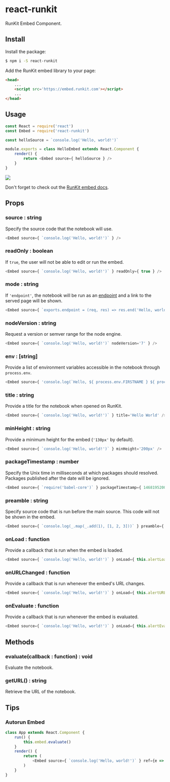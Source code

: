# react-runkit

RunKit Embed Component.

## Install

Install the package:

```sh
$ npm i -S react-runkit
```

Add the RunKit embed library to your page:

```html
<head>
    ...
    <script src='https://embed.runkit.com'></script>
    ...
</head>
```

## Usage

```js
const React = require('react')
const Embed = require('react-runkit')

const helloSource = `console.log('Hello, world!')`

module.exports = class HelloEmbed extends React.Component {
    render() {
        return <Embed source={ helloSource } />
    }
}
```

![](http://i.imgur.com/7mH8e6o.png)

Don't forget to check out the [RunKit embed docs](https://runkit.com/docs/embed#options).

## Props

### source : string

Specify the source code that the notebook will use.

```js
<Embed source={ `console.log('Hello, world!')` } />
```

### readOnly : boolean

If `true`, the user will not be able to edit or run the embed.

```js
<Embed source={ `console.log('Hello, world!')` } readOnly={ true } />
```

### mode : string

If `'endpoint'`, the notebook will be run as an [endpoint](https://runkit.com/docs/endpoint) and a link to the served page will be shown.

```js
<Embed source={ `exports.endpoint = (req, res) => res.end('Hello, world!')` } mode='endpoint' />
```

### nodeVersion : string

Request a version or semver range for the node engine.

```js
<Embed source={ `console.log('Hello, world!')` nodeVersion='7' } />
```

### env : [string]

Provide a list of environment variables accessible in the notebook through `process.env`.

```js
<Embed source={ 'console.log(`Hello, ${ process.env.FIRSTNAME } ${ process.env.LASTNAME }!`' } env={ ['FIRSTNAME=Haskell', 'LASTNAME=Curry'] } />
```

### title : string

Provide a title for the notebook when opened on RunKit.

```js
<Embed source={ `console.log('Hello, world!')` } title='Hello World' />
```

### minHeight : string

Provide a minimum height for the embed (`'130px'` by default).

```js
<Embed source={ `console.log('Hello, world!')` } minHeight='200px' />
```

### packageTimestamp : number

Specify the Unix time in milliseconds at which packages should resolved. Packages published after the date will be ignored.

```js
<Embed source={ `require('babel-core')` } packageTimestamp={ 1468195200000 } />
```

### preamble : string

Specify source code that is run before the main source. This code will not be shown in the embed.

```js
<Embed source={ `console.log(_.map(_.add(1), [1, 2, 3]))` } preamble={ `const _ = require('lodash/fp')` } />
```

### onLoad : function

Provide a callback that is run when the embed is loaded.

```js
<Embed source={ `console.log('Hello, world!')` } onLoad={ this.alertLoaded.bind(this) } />
```

### onURLChanged : function

Provide a callback that is run whenever the embed's URL changes.

```js
<Embed source={ `console.log('Hello, world!')` } onLoad={ this.alertURLChanged.bind(this) } />
```

### onEvaluate : function

Provide a callback that is run whenever the embed is evaluated.

```js
<Embed source={ `console.log('Hello, world!')` } onLoad={ this.alertEvaluated.bind(this) } />
```

## Methods

### evaluate(callback : function) : void

Evaluate the notebook.

### getURL() : string

Retrieve the URL of the notebook.

## Tips

### Autorun Embed

```js
class App extends React.Component {
    run() {
        this.embed.evaluate()
    }
    render() {
        return (
            <Embed source={ `console.log('Hello, world!')` } ref={e => { this.embed = e } } onLoad={ this.run.bind(this) } />
        )
    }
}
```

